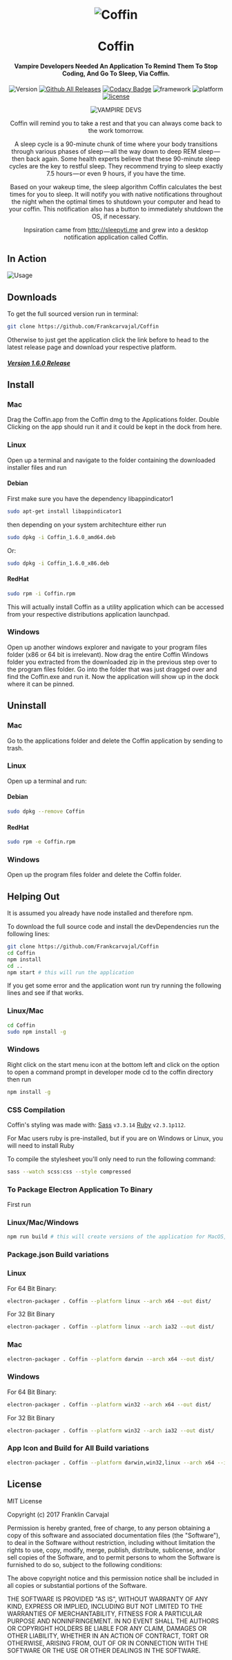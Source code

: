 <div align="center">

 # ![Coffin](https://github.com/Frankcarvajal/Coffin/blob/master/sleep_github.png) 
 
 # Coffin

 ####  Vampire Developers Needed An Application To Remind Them To Stop Coding, And Go To Sleep, Via Coffin.

![Version](https://img.shields.io/github/release/Frankcarvajal/Coffin/all.svg) [![Github All Releases](https://img.shields.io/github/downloads/Frankcarvajal/Coffin/total.svg)]()  [![Codacy Badge](https://api.codacy.com/project/badge/Grade/12b7f0ba50924e73b3efba2927a8c3ea)](https://www.codacy.com/app/Frankcarvajal/Coffin?utm_source=github.com&amp;utm_medium=referral&amp;utm_content=Frankcarvajal/Coffin&amp;utm_campaign=Badge_Grade)  ![framework](https://img.shields.io/badge/framework-electron-blue.svg)  ![platform](https://img.shields.io/badge/platform-crossplatform-lightgrey.svg)  [![license](https://img.shields.io/github/license/mashape/apistatus.svg?style=plastic)]()


 ![VAMPIRE DEVS](https://github.com/Frankcarvajal/Coffin/blob/master/giphy.gif)

 Coffin will remind you to take a rest and that you can always come back to the work tomorrow.

A sleep cycle is a 90-minute chunk of time where your body transitions through various phases of sleep — all the way down to deep REM sleep — then back again. Some health experts believe that these 90-minute sleep cycles are the key to restful sleep. They recommend trying to sleep exactly 7.5 hours — or even 9 hours, if you have the time.


Based on your wakeup time, the sleep algorithm Coffin calculates the best times for you to sleep. It will notify you with native notifications throughout the night when the optimal times to shutdown your computer and head to your coffin.
This notification also has a button to immediately shutdown the OS, if necessary. 

Inpsiration came from http://sleepyti.me and grew into a desktop notification application called Coffin.

</div>

## In Action

![Usage](https://github.com/Frankcarvajal/Coffin/blob/master/screenshots/Usage.gif)


## Downloads
To get the full sourced version run in terminal:
```bash
git clone https://github.com/Frankcarvajal/Coffin
```

Otherwise to just get the application click the link before to head to the latest release page and download your respective platform.
##### [Version 1.6.0 Release](https://github.com/Frankcarvajal/Coffin/releases/tag/v1.0.0)


## Install

### Mac
Drag the Coffin.app from the Coffin dmg to the Applications folder. Double Clicking on the app should run it and it could be kept in the dock from here.

### Linux
Open up a terminal and navigate to the folder containing the downloaded installer files and run
#### Debian
First make sure you have the dependency libappindicator1
```bash
sudo apt-get install libappindicator1
```
then depending on your system architechture either run

```bash
sudo dpkg -i Coffin_1.6.0_amd64.deb
```
Or:
```bash
sudo dpkg -i Coffin_1.6.0_x86.deb
```
#### RedHat
```bash
sudo rpm -i Coffin.rpm
```
 This will actually install Coffin as a utility application which can be accessed from your respective distributions application launchpad.

### Windows
Open up another windows explorer and navigate to your program files folder (x86 or 64 bit is irrelevant). Now drag the entire Coffin Windows folder you extracted  from the downloaded zip in the previous step over to the program files folder. Go into the folder that was just dragged over and find the Coffin.exe and run it. Now the application will show up in the dock where it can be pinned.

## Uninstall

### Mac
Go to the applications folder and delete the Coffin application by sending to trash.

### Linux
Open up a terminal and run:
#### Debian

```bash
sudo dpkg --remove Coffin
```
#### RedHat

```bash
sudo rpm -e Coffin.rpm
```

### Windows
Open up the program files folder and delete the Coffin folder.

## Helping Out
It is assumed you already have node installed and therefore npm.

To download the full source code and install the devDependencies run the following lines:
```bash
git clone https://github.com/Frankcarvajal/Coffin
cd Coffin
npm install
cd ..
npm start # this will run the application
```   

If you get some error and the application wont run try running the following lines and see if that works.

### Linux/Mac
```bash
cd Coffin
sudo npm install -g
```

### Windows
Right click on the start menu icon at the bottom left and click on the option to open a command prompt in developer mode
cd to the coffin directory then run
```bash
npm install -g
```
### CSS Compilation

Coffin's styling was made with: [Sass](http://sass-lang.com/) `v3.3.14`  [Ruby](https://www.ruby-lang.org/) `v2.3.1p112`.

For Mac users ruby is pre-installed, but if you are on Windows or Linux, you will need to install Ruby

 To compile the stylesheet you'll only need to run the following command:
 ```bash
 sass --watch scss:css --style compressed
 ```


### To Package Electron Application To Binary
First run

### Linux/Mac/Windows
```bash
npm run build # this will create versions of the application for MacOS, Windows, & Linux
```
### Package.json Build variations

### Linux
For 64 Bit Binary:
```bash
electron-packager . Coffin --platform linux --arch x64 --out dist/
```
For 32 Bit Binary
```bash
electron-packager . Coffin --platform linux --arch ia32 --out dist/
```
### Mac
```bash
electron-packager . Coffin --platform darwin --arch x64 --out dist/
```

### Windows
For 64 Bit Binary:
```bash
electron-packager . Coffin --platform win32 --arch x64 --out dist/
```
For 32 Bit Binary
```bash
electron-packager . Coffin --platform win32 --arch ia32 --out dist/
```

### App Icon and Build for All Build variations
```bash
electron-packager . Coffin --platform darwin,win32,linux --arch x64 --icon=iconnameonly --out dist/
```


## License

MIT License

Copyright (c) 2017 Franklin Carvajal

Permission is hereby granted, free of charge, to any person obtaining a copy of this software and associated documentation files (the "Software"), to deal in the Software without restriction, including without limitation the rights to use, copy, modify, merge, publish, distribute, sublicense, and/or sell copies of the Software, and to permit persons to whom the Software is furnished to do so, subject to the following conditions:

The above copyright notice and this permission notice shall be included in all copies or substantial portions of the Software.

THE SOFTWARE IS PROVIDED "AS IS", WITHOUT WARRANTY OF ANY KIND, EXPRESS OR IMPLIED, INCLUDING BUT NOT LIMITED TO THE WARRANTIES OF MERCHANTABILITY, FITNESS FOR A PARTICULAR PURPOSE AND NONINFRINGEMENT. IN NO EVENT SHALL THE AUTHORS OR COPYRIGHT HOLDERS BE LIABLE FOR ANY CLAIM, DAMAGES OR OTHER LIABILITY, WHETHER IN AN ACTION OF CONTRACT, TORT OR OTHERWISE, ARISING FROM, OUT OF OR IN CONNECTION WITH THE SOFTWARE OR THE USE OR OTHER DEALINGS IN THE SOFTWARE.
